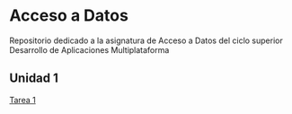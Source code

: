 # Acceso a Datos

Repositorio dedicado a la asignatura de Acceso a Datos del ciclo superior Desarrollo de Aplicaciones Multiplataforma

## Unidad 1

[Tarea 1](Unidad1/Tarea1/README.md)

